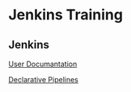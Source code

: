 # Jenkins Training

## Jenkins

[User Documantation](https://jenkins.io/doc/)

[Declarative Pipelines](https://jenkins.io/doc/book/pipeline/syntax/)
